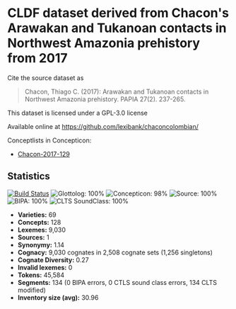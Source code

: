 # CLDF dataset derived from Chacon's Arawakan and Tukanoan contacts in Northwest Amazonia prehistory from 2017

Cite the source dataset as

> Chacon, Thiago C. (2017): Arawakan and Tukanoan contacts in Northwest Amazonia prehistory. PAPIA 27(2). 237-265.

This dataset is licensed under a GPL-3.0 license

Available online at https://github.com/lexibank/chaconcolombian/


Conceptlists in Concepticon:
- [Chacon-2017-129](https://concepticon.clld.org/contributions/Chacon-2017-129)
## Statistics


[![Build Status](https://travis-ci.org/lexibank/chaconcolumbian.svg?branch=master)](https://travis-ci.org/lexibank/chaconcolumbian)
![Glottolog: 100%](https://img.shields.io/badge/Glottolog-100%25-brightgreen.svg "Glottolog: 100%")
![Concepticon: 98%](https://img.shields.io/badge/Concepticon-98%25-green.svg "Concepticon: 98%")
![Source: 100%](https://img.shields.io/badge/Source-100%25-brightgreen.svg "Source: 100%")
![BIPA: 100%](https://img.shields.io/badge/BIPA-100%25-brightgreen.svg "BIPA: 100%")
![CLTS SoundClass: 100%](https://img.shields.io/badge/CLTS%20SoundClass-100%25-brightgreen.svg "CLTS SoundClass: 100%")

- **Varieties:** 69
- **Concepts:** 128
- **Lexemes:** 9,030
- **Sources:** 1
- **Synonymy:** 1.14
- **Cognacy:** 9,030 cognates in 2,508 cognate sets (1,256 singletons)
- **Cognate Diversity:** 0.27
- **Invalid lexemes:** 0
- **Tokens:** 45,584
- **Segments:** 134 (0 BIPA errors, 0 CTLS sound class errors, 134 CLTS modified)
- **Inventory size (avg):** 30.96